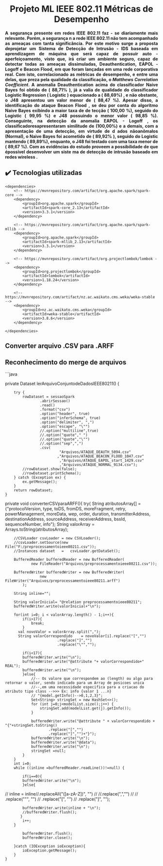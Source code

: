 <h1 align="center"> Projeto ML IEEE 802.11 Métricas de Desempenho</h1>

<h4 align="justify">
A segurança presente em redes IEEE 802.11 faz
-
se diariamente mais relevante. Porém, a segurança n
a rede IEEE 
802.11 não tem acompanhado as ameaças com tanta significância. Por este motivo surge a proposta deprojetar um 
Sistema  de  Detecção  de  Intrusão
-
IDS  baseada  em  aprendizagem  de  máquina  que  será  capaz  de  possuir  auto
-
aperfeiçoamento,  visto  que,  irá 
criar  um  ambiente  seguro,  capaz  de  detectar  todas  as  ameaças  dissimuladas,
Deauthentication, 
EAPOL
-
Logoff 
e
Beacon Flood,
em que foram lançadas em uma rede corporativa real. 
Com
isto, 
correlacionado as métricas de desempenho, e entre uma delas, que preza pela qualidade da classificação, o 
<i>Matthews 
  Correlation Coefficient</i>.
A anomalia 
Deauthentication
acima do classificador 
Naive Bayes
foi obtido de (
88,71%
), já a 
valia  de  qualidade
do  classificador 
Logistic Regression
(
Logistic
)  equacionado  a  (
88,69%)
,  e  não
obstante,  o 
J48
apresentou um valor menor de (
88,47
%). Apesar disso, a identificação do ataque 
Beacon Flood
, se deu por conta do 
algoritmo 
Naive Bayes
exibindo a maior taxa de
de
tecção  (
100,00
%),  seguido  do 
Logistic
(
99,95
%)  e 
J48 
possuindo   o   menor   valor   (
98,85
%).   Conseguinte,   na   detecção   da   anomalia   EAPOL
-
Logoff
,   os 
classificadoresapresentaram similitude de (100,00%) e a demais, com a apresentação de uma detecção, em virtude de 
d
ados nãoanômalos (Normal), o 
Naive Bayes
foi acometido de (
89,92%
), seguido do 
Logistic
mantendo (
89,89%),
enquanto, o 
J48
foi testado com uma taxa menor de (
89,67
%). Com as evidências do estudo proveem a possibilidade 
de que épossível desenvolver um siste
ma de detecção de intrusão baseado em redes 
wireless
.
<h4 align="justify">
  
  ## ✔️ Tecnologias utilizadas

  
    <dependencies>
        <!-- https://mvnrepository.com/artifact/org.apache.spark/spark-core -->
        <dependency>
            <groupId>org.apache.spark</groupId>
            <artifactId>spark-core_2.13</artifactId>
            <version>3.3.1</version>
        </dependency>

        <!-- https://mvnrepository.com/artifact/org.apache.spark/spark-mllib -->
        <dependency>
            <groupId>org.apache.spark</groupId>
            <artifactId>spark-mllib_2.13</artifactId>
            <version>3.3.1</version>
        </dependency>

        <!-- https://mvnrepository.com/artifact/org.projectlombok/lombok -->
        <dependency>
            <groupId>org.projectlombok</groupId>
            <artifactId>lombok</artifactId>
            <version>1.18.24</version>
        </dependency>

        <!-- https://mvnrepository.com/artifact/nz.ac.waikato.cms.weka/weka-stable -->
        <dependency>
            <groupId>nz.ac.waikato.cms.weka</groupId>
            <artifactId>weka-stable</artifactId>
            <version>3.8.6</version>
        </dependency>

    </dependencies>
  
  ## Converter arquivo .CSV para .ARFF
  
  
  <H2> Reconhecimento do merge de arquivos </H2>
```java
  
  
  
  private Dataset<Row> lerArquivoConjuntodeDadosIEEE80211() {

        try {
            rowDataset = sessaoSpark
                    .abrirSessao()
                    .read()
                    .format("csv")
                    .option("header", true)
                    .option("inferSchema", true)
                    .option("delimiter", ",")
                    .option("escape", "\"")
                    //.option("multiline",true)
                    //.option("quote"," ")
                    //.option("quote","\"")
                    //.option("sep",",")
                    .csv(
                             "Arquivos/ATAQUE_DEAUTH_5094.csv"
                            ,"Arquivos/ATAQUE_BEACON_FLOOD_1047.csv"
                             ,"Arquivos/ATAQUE_EAPOL_start_1429.csv"
                             ,"Arquivos/ATAQUE_NORMAL_9134.csv");
            //rowDataset.show(false);
            //rowDataset.printSchema();
        } catch (Exception ex) {
            ex.getMessage();
        }
        return rowDataset;
    }
  
   private void converterCSVparaARFF(){
        try{
        String atributosArray[]   = {"protocolVersion, type, toDS, fromDS, moreFragment, retry, powerManagement, moreData, wep, order, duration, transmitterAddress, destinationAddress, sourceAddress, receiverAddress, bssId, sequenceNumber, info"};
        String valorArray = Arrays.toString(atributosArray);

        //CSVLoader csvLoader = new CSVLoader();
        //csvLoader.setSource(new File("F:/preprocessamentoieee80211.csv"));
        //Instances dataset   =   csvLoader.getDataSet();

        BufferedReader bufferedReader = new BufferedReader(
                new FileReader("Arquivos/preprocessamentoieee80211.csv"));

        BufferedWriter bufferedWriter = new BufferedWriter(
                    new FileWriter("Arquivos/preprocessamentoieee80211.arff")
            );

        String inline="";

        String valorInicial= "@relation preprocessamentoieee80211";
        bufferedWriter.write(valorInicial+"\n");

        for(int i=0; i < valorArray.length() - 1;i++){
            if(i>17){
                break;
            }
          val novoValor = valorArray.split(",");
          String valorCorrespondido    = novoValor[i].replace("[","")
                            .replace("]","")
                            .replace("\"","");

            if(i<17){
            bufferedWriter.write("\n");
            bufferedWriter.write("@attribute "+ valorCorrespondido+" REAL");
            bufferedWriter.write("\n");
            }else{
                //-- Os valore que correspondem ao (length) ou algo para retornar o valor, sendo indicado para um Array de posicoes unica
                //--,em uma necessidade especifica para a criacao do atributo tipo class -->>> Ex: info {valor 1 ...n}
                // "{model.getInfo()-->0,1,2,3}";
                Set<String> stringSet = new HashSet<>();
                for (int j=0;j<modelList.size();j++) {
                    stringSet.add(modelList.get(j).getInfo());
                }

                bufferedWriter.write("@attribute " + valorCorrespondido + "{"+stringSet.toString()
                        .replace("[","")
                        .replace("]","")+"}");
                bufferedWriter.write("\n");
                bufferedWriter.write("@data");
                bufferedWriter.write("\n");
                stringSet =null;
            }
        }
        int i=0;
        while ((inline =bufferedReader.readLine())!=null) {

            if(i==0){
            bufferedWriter.write("\n");
            }else{
//            inline = inline//.replaceAll("([a-zA-Z])", "")
//                    //.replace(",","")
//                   // .replace("\"", "")
//                    .replace("[", "")
//                    .replace("]", "");

            bufferedWriter.write(inline + "\n");
            //bufferedWriter.flush();
           }
            i++;
        }

            bufferedWriter.flush();
            bufferedWriter.close();

        }catch (IOException ioException){
            ioException.getMessage();
        }
    }
                  
```
